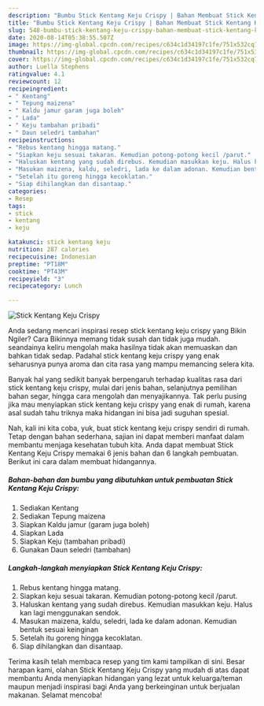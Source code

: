 ```yaml
---
description: "Bumbu Stick Kentang Keju Crispy | Bahan Membuat Stick Kentang Keju Crispy Yang Enak Dan Mudah"
title: "Bumbu Stick Kentang Keju Crispy | Bahan Membuat Stick Kentang Keju Crispy Yang Enak Dan Mudah"
slug: 548-bumbu-stick-kentang-keju-crispy-bahan-membuat-stick-kentang-keju-crispy-yang-enak-dan-mudah
date: 2020-08-14T05:38:55.507Z
image: https://img-global.cpcdn.com/recipes/c634c1d34197c1fe/751x532cq70/stick-kentang-keju-crispy-foto-resep-utama.jpg
thumbnail: https://img-global.cpcdn.com/recipes/c634c1d34197c1fe/751x532cq70/stick-kentang-keju-crispy-foto-resep-utama.jpg
cover: https://img-global.cpcdn.com/recipes/c634c1d34197c1fe/751x532cq70/stick-kentang-keju-crispy-foto-resep-utama.jpg
author: Luella Stephens
ratingvalue: 4.1
reviewcount: 12
recipeingredient:
- " Kentang"
- " Tepung maizena"
- " Kaldu jamur garam juga boleh"
- " Lada"
- " Keju tambahan pribadi"
- " Daun seledri tambahan"
recipeinstructions:
- "Rebus kentang hingga matang."
- "Siapkan keju sesuai takaran. Kemudian potong-potong kecil /parut."
- "Haluskan kentang yang sudah direbus. Kemudian masukkan keju. Halus kan lagi menggunakan sendok."
- "Masukan maizena, kaldu, seledri, lada ke dalam adonan. Kemudian bentuk sesuai keinginan"
- "Setelah itu goreng hingga kecoklatan."
- "Siap dihilangkan dan disantaap."
categories:
- Resep
tags:
- stick
- kentang
- keju

katakunci: stick kentang keju 
nutrition: 287 calories
recipecuisine: Indonesian
preptime: "PT18M"
cooktime: "PT43M"
recipeyield: "3"
recipecategory: Lunch

---
```



![Stick Kentang Keju Crispy](https://img-global.cpcdn.com/recipes/c634c1d34197c1fe/751x532cq70/stick-kentang-keju-crispy-foto-resep-utama.jpg)

Anda sedang mencari inspirasi resep stick kentang keju crispy yang Bikin Ngiler? Cara Bikinnya memang tidak susah dan tidak juga mudah. seandainya keliru mengolah maka hasilnya tidak akan memuaskan dan bahkan tidak sedap. Padahal stick kentang keju crispy yang enak seharusnya punya aroma dan cita rasa yang mampu memancing selera kita.

Banyak hal yang sedikit banyak berpengaruh terhadap kualitas rasa dari stick kentang keju crispy, mulai dari jenis bahan, selanjutnya pemilihan bahan segar, hingga cara mengolah dan menyajikannya. Tak perlu pusing jika mau menyiapkan stick kentang keju crispy yang enak di rumah, karena asal sudah tahu triknya maka hidangan ini bisa jadi suguhan spesial.




Nah, kali ini kita coba, yuk, buat stick kentang keju crispy sendiri di rumah. Tetap dengan bahan sederhana, sajian ini dapat memberi manfaat dalam membantu menjaga kesehatan tubuh kita. Anda dapat membuat Stick Kentang Keju Crispy memakai 6 jenis bahan dan 6 langkah pembuatan. Berikut ini cara dalam membuat hidangannya.

<!--inarticleads1-->

##### Bahan-bahan dan bumbu yang dibutuhkan untuk pembuatan Stick Kentang Keju Crispy:

1. Sediakan  Kentang
1. Sediakan  Tepung maizena
1. Siapkan  Kaldu jamur (garam juga boleh)
1. Siapkan  Lada
1. Siapkan  Keju (tambahan pribadi)
1. Gunakan  Daun seledri (tambahan)




<!--inarticleads2-->

##### Langkah-langkah menyiapkan Stick Kentang Keju Crispy:

1. Rebus kentang hingga matang.
1. Siapkan keju sesuai takaran. Kemudian potong-potong kecil /parut.
1. Haluskan kentang yang sudah direbus. Kemudian masukkan keju. Halus kan lagi menggunakan sendok.
1. Masukan maizena, kaldu, seledri, lada ke dalam adonan. Kemudian bentuk sesuai keinginan
1. Setelah itu goreng hingga kecoklatan.
1. Siap dihilangkan dan disantaap.




Terima kasih telah membaca resep yang tim kami tampilkan di sini. Besar harapan kami, olahan Stick Kentang Keju Crispy yang mudah di atas dapat membantu Anda menyiapkan hidangan yang lezat untuk keluarga/teman maupun menjadi inspirasi bagi Anda yang berkeinginan untuk berjualan makanan. Selamat mencoba!
